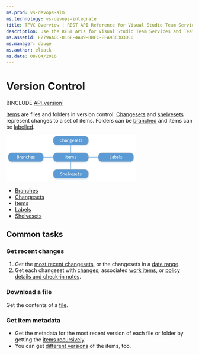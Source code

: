 ```yaml
---
ms.prod: vs-devops-alm
ms.technology: vs-devops-integrate
title: TFVC Overview | REST API Reference for Visual Studio Team Services and Team Foundation Server
description: Use the REST APIs for Visual Studio Team Services and Team Foundation Server to access TFVC resources like changesets, shelvesets, and TFVC items.
ms.assetid: F279AADC-016F-4A89-BBFC-EFA9363D3DC0
ms.manager: douge
ms.author: elbatk
ms.date: 08/04/2016
---
```


# Version Control
[!INCLUDE [API_version](../_data/version.md)]



[Items](./items.md) are files and folders in version control.
[Changesets](./changesets.md) and [shelvesets](./shelvesets.md) represent changes to a set of items.
Folders can be [branched](./branches.md) and items can be [labelled](./labels.md).

![TFVC resources](./_img/tfvc-resources.png)

* [Branches](./branches.md)
* [Changesets](./changesets.md)
* [Items](./items.md)
* [Labels](./labels.md)
* [Shelvesets](./shelvesets.md)

## Common tasks

### Get recent changes

1. Get the [most recent changesets](./changesets.md#apageatatime), or the changesets in a [date range](./changesets.md#inadaterange).
2. Get each changeset with [changes](./changesets.md#withallchanges), associated [work items](./changesets.md#withworkitems), or [policy details and check-in notes](./changesets.md#withpolicydetailsandcheck-innotes).

### Download a file

Get the contents of a [file](./items.md#getafile).

### Get item metadata

- Get the metadata for the most recent version of each file or folder by getting the [items recursively](./items.md#afolderanditschildren).
- You can get [different versions](./items.md#getaspecificversion) of the items, too.


